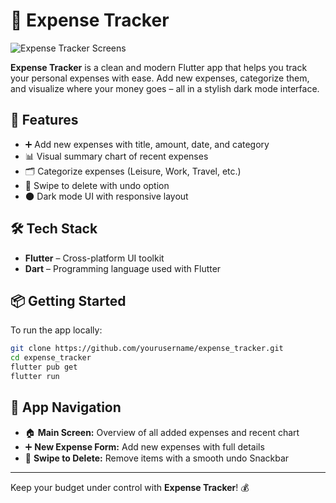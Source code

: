 # 💸 Expense Tracker

![Expense Tracker Screens](https://github.com/user-attachments/assets/186c8f54-0dd2-4be3-92fe-d6a7dd5dcf66)

**Expense Tracker** is a clean and modern Flutter app that helps you track your personal expenses with ease. Add new expenses, categorize them, and visualize where your money goes – all in a stylish dark mode interface.


## 🚀 Features

- ➕ Add new expenses with title, amount, date, and category
- 📊 Visual summary chart of recent expenses
- 🗂️ Categorize expenses (Leisure, Work, Travel, etc.)
- 🧾 Swipe to delete with undo option
- 🌑 Dark mode UI with responsive layout

## 🛠️ Tech Stack

- **Flutter** – Cross-platform UI toolkit
- **Dart** – Programming language used with Flutter

## 📦 Getting Started

To run the app locally:

```bash
git clone https://github.com/yourusername/expense_tracker.git
cd expense_tracker
flutter pub get
flutter run
```

## 🧭 App Navigation

- 🏠 **Main Screen:** Overview of all added expenses and recent chart
- ➕ **New Expense Form:** Add new expenses with full details
- 🧹 **Swipe to Delete:** Remove items with a smooth undo Snackbar

---

Keep your budget under control with **Expense Tracker**! 💰 
